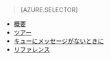 > [AZURE.SELECTOR]
- [概要](../articles/application-insights/app-insights-analytics.md)
- [ツアー](../articles/application-insights/app-insights-analytics-tour.md)
- [キューにメッセージがないときに](../articles/application-insights/app-insights-analytics-using.md)
- [リファレンス](../articles/application-insights/app-insights-analytics-reference.md)

<!---HONumber=AcomDC_0427_2016-->